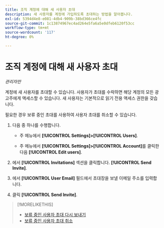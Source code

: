 ```yaml
---
title: 조직 계정에 대해 새 사용자 초대
description: 새 사용자를 계정에 가입하도록 초대하는 방법을 알아봅니다.
exl-id: 5394d4e8-e081-4db4-909b-38bd366ce4fc
source-git-commit: 1c13874967ec4ad264e5fa6a5e0dfeb6120f53cc
workflow-type: tm+mt
source-wordcount: '117'
ht-degree: 0%

---
```


# 조직 계정에 대해 새 사용자 초대

*관리자만*

계정에 새 사용자를 초대할 수 있습니다. 사용자가 초대를 수락하면 해당 계정의 모든 광고주에게 액세스할 수 있습니다. 새 사용자는 기본적으로 읽기 전용 액세스 권한을 갖습니다.

필요한 경우 보류 중인 초대를 사용하여 사용자 초대를 취소할 수 있습니다.

1. 다음 중 하나를 수행합니다.

   * 주 메뉴에서 **[!UICONTROL Settings]>[!UICONTROL Users]**.

   * 주 메뉴에서 **[!UICONTROL Settings]>[!UICONTROL Account]**&#x200B;를 클릭한 다음 **[!UICONTROL Edit users]**.

1. 에서 **[!UICONTROL Invitations]** 섹션을 클릭합니다. **[!UICONTROL Send Invite]**.

1. 에서 **[!UICONTROL User Email]** 필드에서 초대장을 보낼 이메일 주소를 입력합니다.

1. 클릭 **[!UICONTROL Send Invite]**.

>[!MORELIKETHIS]
>
>* [보류 중인 사용자 초대 다시 보내기](user-resend-invite.md)
>* [보류 중인 사용자 초대 취소](user-uninvite.md)


<!-- >* [Edit User Permissions or Delete a User](user-edit.md) -->
